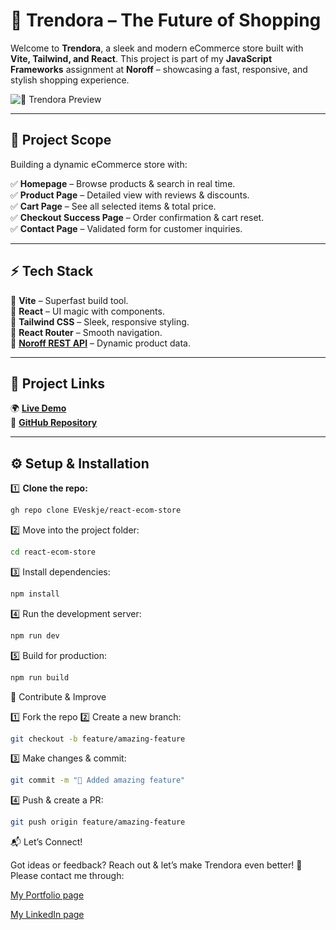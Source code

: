 # 🚀 **Trendora – The Future of Shopping**  

Welcome to **Trendora**, a sleek and modern eCommerce store built with **Vite, Tailwind, and React**. This project is part of my **JavaScript Frameworks** assignment at **Noroff** – showcasing a fast, responsive, and stylish shopping experience.  

![🚀 Trendora Preview]()  

---

## 🛒 **Project Scope**  
Building a dynamic eCommerce store with:  

✅ **Homepage** – Browse products & search in real time.  
✅ **Product Page** – Detailed view with reviews & discounts.  
✅ **Cart Page** – See all selected items & total price.  
✅ **Checkout Success Page** – Order confirmation & cart reset.  
✅ **Contact Page** – Validated form for customer inquiries.  

---

## ⚡ **Tech Stack**  
🔹 **Vite** – Superfast build tool.  
🔹 **React** – UI magic with components.  
🔹 **Tailwind CSS** – Sleek, responsive styling.  
🔹 **React Router** – Smooth navigation.  
🔹 **[Noroff REST API](https://docs.noroff.dev/docs/v2/basic/online-shop)** – Dynamic product data.  

---

## 🔗 **Project Links**  
🌍 **[Live Demo]()**  
📂 **[GitHub Repository](https://github.com/EVeskje/react-ecom-store.git)**  

---

## ⚙️ **Setup & Installation**  

1️⃣ **Clone the repo:**  
```bash
gh repo clone EVeskje/react-ecom-store
```

2️⃣ Move into the project folder:

```bash
cd react-ecom-store
```

3️⃣ Install dependencies:

```bash
npm install
```

4️⃣ Run the development server:

```bash
npm run dev
```

5️⃣ Build for production:

```bash
npm run build
```

🤝 Contribute & Improve

1️⃣ Fork the repo
2️⃣ Create a new branch:

```bash
git checkout -b feature/amazing-feature
```

3️⃣ Make changes & commit:

```bash
git commit -m "🚀 Added amazing feature"
```

4️⃣ Push & create a PR:

```bash
git push origin feature/amazing-feature
```

📬 Let’s Connect!

Got ideas or feedback? Reach out & let’s make Trendora even better! 🚀
Please contact me through:

[My Portfolio page](https://portfolio-env.netlify.app/)

[My LinkedIn page](https://www.linkedin.com/in/env-link/)